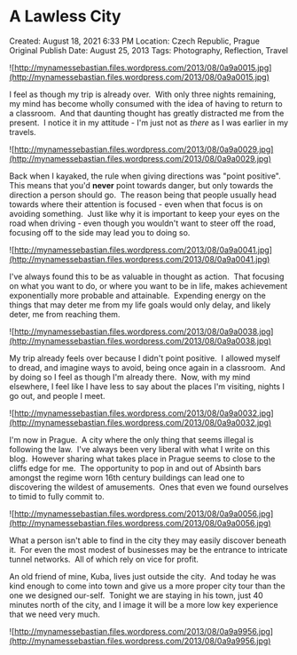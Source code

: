 # A Lawless City

Created: August 18, 2021 6:33 PM
Location: Czech Republic, Prague
Original Publish Date: August 25, 2013
Tags: Photography, Reflection, Travel

![http://mynamessebastian.files.wordpress.com/2013/08/0a9a0015.jpg](http://mynamessebastian.files.wordpress.com/2013/08/0a9a0015.jpg)

I feel as though my trip is already over.  With only three nights remaining, my mind has become wholly consumed with the idea of having to return to a classroom.  And that daunting thought has greatly distracted me from the present.  I notice it in my attitude - I'm just not as *there* as I was earlier in my travels.

![http://mynamessebastian.files.wordpress.com/2013/08/0a9a0029.jpg](http://mynamessebastian.files.wordpress.com/2013/08/0a9a0029.jpg)

Back when I kayaked, the rule when giving directions was "point positive".  This means that you'd **never** point towards danger, but only towards the direction a person should go.  The reason being that people usually head towards where their attention is focused - even when that focus is on avoiding something.  Just like why it is important to keep your eyes on the road when driving - even though you wouldn't want to steer off the road, focusing off to the side may lead you to doing so.

![http://mynamessebastian.files.wordpress.com/2013/08/0a9a0041.jpg](http://mynamessebastian.files.wordpress.com/2013/08/0a9a0041.jpg)

I've always found this to be as valuable in thought as action.  That focusing on what you want to do, or where you want to be in life, makes achievement exponentially more probable and attainable.  Expending energy on the things that may deter me from my life goals would only delay, and likely deter, me from reaching them.

![http://mynamessebastian.files.wordpress.com/2013/08/0a9a0038.jpg](http://mynamessebastian.files.wordpress.com/2013/08/0a9a0038.jpg)

My trip already feels over because I didn't point positive.  I allowed myself to dread, and imagine ways to avoid, being once again in a classroom.  And by doing so I feel as though I'm already there.  Now, with my mind elsewhere, I feel like I have less to say about the places I'm visiting, nights I go out, and people I meet.

![http://mynamessebastian.files.wordpress.com/2013/08/0a9a0032.jpg](http://mynamessebastian.files.wordpress.com/2013/08/0a9a0032.jpg)

I'm now in Prague.  A city where the only thing that seems illegal is following the law.  I've always been very liberal with what I write on this blog.  However sharing what takes place in Prague seems to close to the cliffs edge for me.  The opportunity to pop in and out of Absinth bars amongst the regime worn 16th century buildings can lead one to discovering the wildest of amusements.  Ones that even we found ourselves to timid to fully commit to.

![http://mynamessebastian.files.wordpress.com/2013/08/0a9a0056.jpg](http://mynamessebastian.files.wordpress.com/2013/08/0a9a0056.jpg)

What a person isn't able to find in the city they may easily discover beneath it.  For even the most modest of businesses may be the entrance to intricate tunnel networks.  All of which rely on vice for profit.

An old friend of mine, Kuba, lives just outside the city.  And today he was kind enough to come into town and give us a more proper city tour than the one we designed our-self.  Tonight we are staying in his town, just 40 minutes north of the city, and I image it will be a more low key experience that we need very much.

![http://mynamessebastian.files.wordpress.com/2013/08/0a9a9956.jpg](http://mynamessebastian.files.wordpress.com/2013/08/0a9a9956.jpg)